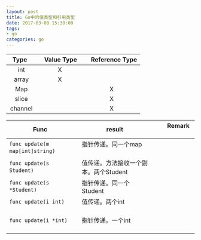 ```yaml
---
layout: post
title: Go中的值类型和引用类型
date: 2017-03-08 15:30:00
tags:
- go
categories: go
---
```



|      Type     |    Value Type   |    Reference Type  |
| :-----------: | :-------------: | :----------------: |
|      int      |       X         |                    |
|     array     |       X         |                    | 
|     Map       |                 |          X         |
|     slice     |                 |          X         |
|    channel    |                 |          X         |


|                 Func                 |                  result                      |               Remark               |
| ------------------------------------ | -------------------------------------------- | ---------------------------------- |
| `func update(m map[int]string)`      | 指针传递。同一个map                           |                                    |
| `func update(s Student)`             | 值传递。方法接收一个副本。两个Student          |                                    |
| `func update(s *Student)`            | 指针传递。同一个Student                       |                                    |
| `func update(i int)`                 | 值传递。两个int                              |                                    |
| `func update(i *int)`                | 指针传递。一个int                             |                                    |


